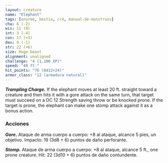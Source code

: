 ```yaml
---
layout: creature
name: "Elephant"
tags: [enorme, bestia, cr4, manual-de-monstruos]
cha: 6 (-2)
wis: 11 (0)
int: 3 (-4)
con: 17 (+3)
dex: 9 (-1)
str: 22 (+6)
size: Huge beast
alignment: unaligned
challenge: "4 (1,100 XP)"
speed: "40 ft."
hit_points: "76 (8d12+24)"
armor_class: "12 (armadura natural)"
---
```


***Trampling Charge.*** If the elephant moves at least 20 ft. straight toward a creature and then hits it with a gore attack on the same turn, that target must succeed on a DC 12 Strength saving throw or be knocked prone. If the target is prone, the elephant can make one stomp attack against it as a bonus action.

### Acciones

***Gore.*** Ataque de arma cuerpo a cuerpo: +8 al ataque, alcance 5 pies, un objetivo. Impacto: 19 (3d8 + 6) puntos de daño perforante.

***Stomp.*** Ataque de arma cuerpo a cuerpo: +8 al ataque, alcance 5 ft., one prone creature. Hit: 22 (3d10 + 6) puntos de daño contundente.